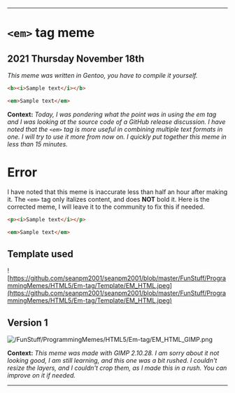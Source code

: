 
***

# `<em>` tag meme

## 2021 Thursday November 18th

_This meme was written in Gentoo, you have to compile it yourself._

<!-- No !-->
```html
<b><i>Sample text</i></b>
```

<!-- Yes !-->
```html
<em>Sample text</em>
```

**Context:** _Today, I was pondering what the point was in using the em tag and I was looking at the source code of a GitHub release discussion. I have noted that the `<em>` tag is more useful in combining multiple text formats in one. I will try to use it more from now on. I quickly put together this meme in less than 15 minutes._

# Error

I have noted that this meme is inaccurate less than half an hour after making it. The `<em>` tag only italizes content, and does <b>NOT</b> bold it. Here is the corrected meme, I will leave it to the community to fix this if needed.

<!-- No !-->
```html
<p><i>Sample text</i></p>
```

<!-- Yes !-->
```html
<em>Sample text</em>
```

## Template used

![https://github.com/seanpm2001/seanpm2001/blob/master/FunStuff/ProgrammingMemes/HTML5/Em-tag/Template/EM_HTML.jpeg](https://github.com/seanpm2001/seanpm2001/blob/master/FunStuff/ProgrammingMemes/HTML5/Em-tag/Template/EM_HTML.jpeg)

## Version 1

![/FunStuff/ProgrammingMemes/HTML5/Em-tag/EM_HTML_GIMP.png](https://github.com/seanpm2001/seanpm2001/blob/master/FunStuff/ProgrammingMemes/HTML5/Em-tag/EM_HTML_GIMP.png)

**Context:** _This meme was made with GIMP 2.10.28. I am sorry about it not looking good, I am still learning, and this one was a bit rushed. I couldn't resize the layers, and I couldn't crop them, as I made this in a rush. You can improve on it if needed._

***
